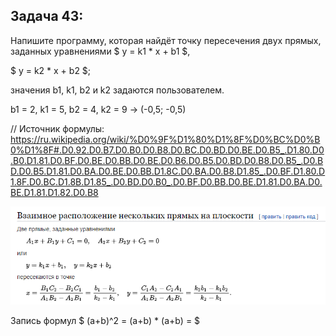 ## Задача 43:

Напишите программу, которая найдёт точку пересечения двух прямых, заданных уравнениями 
$ y = k1 * x + b1 $, 

$ y = k2 * x + b2 $; 

значения b1, k1, b2 и k2 задаются пользователем.

b1 = 2, k1 = 5, b2 = 4, k2 = 9 -> (-0,5; -0,5)

// Источник формулы: https://ru.wikipedia.org/wiki/%D0%9F%D1%80%D1%8F%D0%BC%D0%B0%D1%8F#.D0.92.D0.B7.D0.B0.D0.B8.D0.BC.D0.BD.D0.BE.D0.B5_.D1.80.D0.B0.D1.81.D0.BF.D0.BE.D0.BB.D0.BE.D0.B6.D0.B5.D0.BD.D0.B8.D0.B5_.D0.BD.D0.B5.D1.81.D0.BA.D0.BE.D0.BB.D1.8C.D0.BA.D0.B8.D1.85_.D0.BF.D1.80.D1.8F.D0.BC.D1.8B.D1.85_.D0.BD.D0.B0_.D0.BF.D0.BB.D0.BE.D1.81.D0.BA.D0.BE.D1.81.D1.82.D0.B8

![](/Homework/Homework_06/Ex043/image-f.png)


Запись формул
$ (a+b)^2 = (a+b) * (a+b) = $